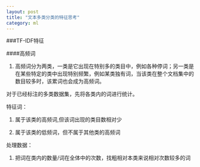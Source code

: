 ```yaml
---
layout: post
title: "文本多类分类的特征思考"
category: ml
---
```


###TF-IDF特征

####高频词

1. 高频词分为两类，一类是它出现在特别多的类目中，例如各种停词；另一类是在某些特定的类中出现特别频繁，例如某类独有词，当该类在整个文档集中的数目较多时，该累词也会成为高频词。


对于已经标注的多类数据集，先将各类内的词进行统计。

特征词：

  1. 属于该类的高频词,但该词出现的类目数相对少

  2. 属于该类的低频词，但不属于其他类的高频词


处理数据：

  1. 把词在类内的数量/词在全体中的次数，找粗相对本类来说相对次数较多的词




